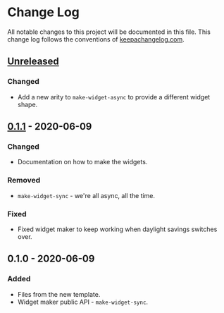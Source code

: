 # Change Log
All notable changes to this project will be documented in this file. This change log follows the conventions of [keepachangelog.com](http://keepachangelog.com/).

## [Unreleased]
### Changed
- Add a new arity to `make-widget-async` to provide a different widget shape.

## [0.1.1] - 2020-06-09
### Changed
- Documentation on how to make the widgets.

### Removed
- `make-widget-sync` - we're all async, all the time.

### Fixed
- Fixed widget maker to keep working when daylight savings switches over.

## 0.1.0 - 2020-06-09
### Added
- Files from the new template.
- Widget maker public API - `make-widget-sync`.

[Unreleased]: https://github.com/your-name/ibby/compare/0.1.1...HEAD
[0.1.1]: https://github.com/your-name/ibby/compare/0.1.0...0.1.1
